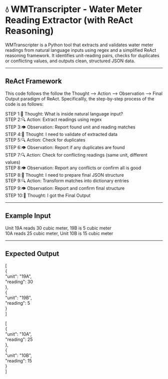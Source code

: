 # 💧 WMTranscripter - Water Meter Reading Extractor (with ReAct Reasoning)

WMTranscripter is a Python tool that extracts and validates water meter readings from natural language inputs using regex and a simplified ReAct reasoning framework. It identifies unit-reading pairs, checks for duplicates or conflicting values, and outputs clean, structured JSON data.

---

## ReAct Framework
This code follows the follow the Thought --> Action --> Observation --> Final Output paradigm of ReAct. Specificallly, the step-by-step process of the code is as follows:  

STEP 1:💭 Thought: What is inside natural language input?  
STEP 2:🔍 Action: Extract readings using regex  
STEP 3:👁️ Observation: Report found unit and reading matches  
STEP 4:💭 Thought: I need to validate of extracted data  
STEP 5:🔍 Action: Check for duplicates  
STEP 6:👁️ Observation: Report if any duplicates are found  
STEP 7:🔍 Action: Check for conflicting readings (same unit, different values)  
STEP 8:👁️ Observation: Report any conflicts or confirm all is good  
STEP 8:💭 Thought: I need to prepare final JSON structure  
STEP 9:🔍 Action: Transform matches into dictionary entries  
STEP 9:👁️ Observation: Report and confirm final structure  
STEP 10:💭 Thought: I got the Final Output  


---

## Example Input 
Unit 19A reads 30 cubic meter, 19B is 5 cubic meter  
10A reads 25 cubic meter, Unit 10B is 15 cubic meter

---

## Expected Output
[  
  {  
    "unit": "19A",  
    "reading": 30  
  },  
  {  
    "unit": "19B",  
    "reading": 5  
  }  
]  

[  
  {  
    "unit": "10A",  
    "reading": 25  
  },  
  {  
    "unit": "10B",  
    "reading": 15  
  }  
]  


